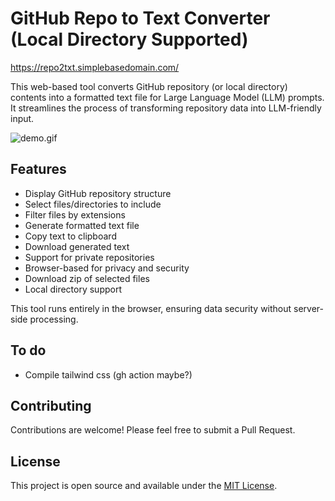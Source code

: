 # GitHub Repo to Text Converter (Local Directory Supported)

https://repo2txt.simplebasedomain.com/

This web-based tool converts GitHub repository (or local directory) contents  into a formatted text file for Large Language Model (LLM) prompts. It streamlines the process of transforming repository data into LLM-friendly input.

![demo.gif](demo.gif)



## Features

- Display GitHub repository structure
- Select files/directories to include
- Filter files by extensions
- Generate formatted text file
- Copy text to clipboard
- Download generated text
- Support for private repositories
- Browser-based for privacy and security
- Download zip of selected files
- Local directory support

This tool runs entirely in the browser, ensuring data security without server-side processing.


## To do

- Compile tailwind css (gh action maybe?)

## Contributing

Contributions are welcome! Please feel free to submit a Pull Request.

## License

This project is open source and available under the [MIT License](LICENSE).
